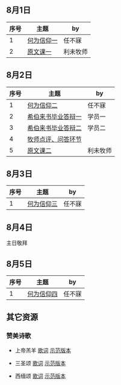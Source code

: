 
## 8月1日

|序号|主题|by|
|---|----|---|
|1|[何为信仰一](https://carmelbible.sgp1.digitaloceanspaces.com/csmp2024/0101_f.mp3)|任不寐|
|2|[原文课一](https://carmelbible.sgp1.digitaloceanspaces.com/csmp2024/0102_f.mp3)|利未牧师|

## 8月2日

|序号|主题|by|
|---|----|---|
|1|[何为信仰二](https://carmelbible.sgp1.digitaloceanspaces.com/csmp2024/0201_f.mp3)|任不寐|
|2|[希伯来书毕业答辩一](https://carmelbible.sgp1.digitaloceanspaces.com/csmp2024/0202_f.mp3)|学员一|
|3|[希伯来书毕业答辩二](https://carmelbible.sgp1.digitaloceanspaces.com/csmp2024/0203_f.mp3)|学员二|
|4|[牧师点评、问答环节](https://carmelbible.sgp1.digitaloceanspaces.com/csmp2024/0204_f.mp3)||
|5|[原文课二](https://carmelbible.sgp1.digitaloceanspaces.com/csmp2024/0205_f.mp3)|利未牧师|

## 8月3日

|序号|主题|by|
|---|----|---|
|1|[何为信仰三](https://carmelbible.sgp1.digitaloceanspaces.com/csmp2024/0301_f.mp3)|任不寐|

## 8月4日

主日敬拜

## 8月5日

|序号|主题|by|
|---|----|---|
|1|[何为信仰四](https://carmelbible.sgp1.digitaloceanspaces.com/csmp2024/0501_f.mp3)|任不寐|

## 其它资源

### 赞美诗歌

* 上帝羔羊
[歌词](https://carmelbible.sgp1.digitaloceanspaces.com/%E8%B5%9E%E7%BE%8E%E8%AF%97/%E4%B8%8A%E5%B8%9D%E7%BE%94%E7%BE%8A.jpg)
[示范版本](https://carmelbible.sgp1.digitaloceanspaces.com/%E8%B5%9E%E7%BE%8E%E8%AF%97/%E4%B8%8A%E5%B8%9D%E7%BE%94%E7%BE%8A.mp3)

* 三圣颂
[歌词](https://carmelbible.sgp1.digitaloceanspaces.com/%E8%B5%9E%E7%BE%8E%E8%AF%97/%E4%B8%89%E5%9C%A3%E9%A2%82.jpg)
[示范版本](https://carmelbible.sgp1.digitaloceanspaces.com/%E8%B5%9E%E7%BE%8E%E8%AF%97/%E4%B8%89%E5%9C%A3%E9%A2%82.mp3)

* 西缅颂
[歌词](https://carmelbible.sgp1.digitaloceanspaces.com/%E8%B5%9E%E7%BE%8E%E8%AF%97/%E8%A5%BF%E7%BC%85%E9%A2%82.jpg)
[示范版本](https://carmelbible.sgp1.digitaloceanspaces.com/%E8%B5%9E%E7%BE%8E%E8%AF%97/%E8%A5%BF%E9%9D%A2%E9%A2%82.mp3)

